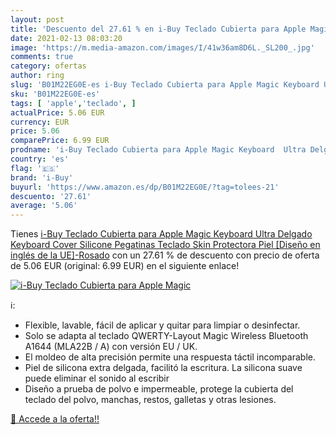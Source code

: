 ```yaml
---
layout: post
title: 'Descuento del 27.61 % en i-Buy Teclado Cubierta para Apple Magic '
date: 2021-02-13 08:03:20
image: 'https://m.media-amazon.com/images/I/41w36am8D6L._SL200_.jpg'
comments: true
category: ofertas
author: ring
slug: 'B01M22EG0E-es i-Buy Teclado Cubierta para Apple Magic Keyboard Ultra...'
sku: 'B01M22EG0E-es'
tags: [ 'apple','teclado', ]
actualPrice: 5.06 EUR
currency: EUR
price: 5.06
comparePrice: 6.99 EUR
prodname: 'i-Buy Teclado Cubierta para Apple Magic Keyboard  Ultra Delgado Keyboard Cover Silicone Pegatinas Teclado Skin Protectora Piel [Diseño en inglés de la UE]-Rosado'
country: 'es'
flag: '🇪🇸'
brand: 'i-Buy'
buyurl: 'https://www.amazon.es/dp/B01M22EG0E/?tag=tolees-21'
descuento: '27.61'
average: '5.06'
---
```


Tienes [i-Buy Teclado Cubierta para Apple Magic Keyboard  Ultra Delgado Keyboard Cover Silicone Pegatinas Teclado Skin Protectora Piel [Diseño en inglés de la UE]-Rosado](https://www.amazon.es/dp/B01M22EG0E/?tag=tolees-21) con un 27.61 % de descuento con precio de oferta de 5.06 EUR (original: 6.99 EUR) en el siguiente enlace!

[![i-Buy Teclado Cubierta para Apple Magic ](https://m.media-amazon.com/images/I/41w36am8D6L._SL200_.jpg)](https://www.amazon.es/dp/B01M22EG0E/?tag=tolees-21)

ℹ️:

- Flexible, lavable, fácil de aplicar y quitar para limpiar o desinfectar.
- Solo se adapta al teclado QWERTY-Layout Magic Wireless Bluetooth A1644 (MLA22B / A) con versión EU / UK.
- El moldeo de alta precisión permite una respuesta táctil incomparable.
- Piel de silicona extra delgada, facilitó la escritura. La silicona suave puede eliminar el sonido al escribir
- Diseño a prueba de polvo e impermeable, protege la cubierta del teclado del polvo, manchas, restos, galletas y otras lesiones.

[🛒 Accede a la oferta!!](https://www.amazon.es/dp/B01M22EG0E/?tag=tolees-21)
